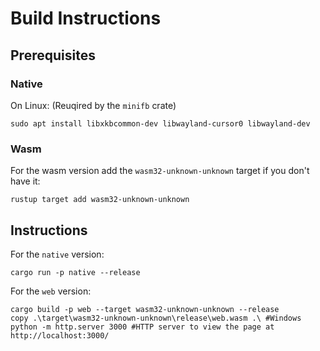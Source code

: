 # Build Instructions

## Prerequisites
### Native
On Linux: (Reuqired by the `minifb` crate)
```console
sudo apt install libxkbcommon-dev libwayland-cursor0 libwayland-dev
```

### Wasm
For the wasm version add the `wasm32-unknown-unknown` target if you don't have it:
```console
rustup target add wasm32-unknown-unknown
```

## Instructions
For the `native` version:
```console
cargo run -p native --release
```

For the `web` version:
```console
cargo build -p web --target wasm32-unknown-unknown --release
copy .\target\wasm32-unknown-unknown\release\web.wasm .\ #Windows
python -m http.server 3000 #HTTP server to view the page at http://localhost:3000/
```
